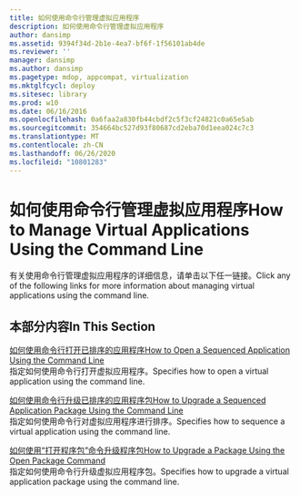 ```yaml
---
title: 如何使用命令行管理虚拟应用程序
description: 如何使用命令行管理虚拟应用程序
author: dansimp
ms.assetid: 9394f34d-2b1e-4ea7-bf6f-1f56101ab4de
ms.reviewer: ''
manager: dansimp
ms.author: dansimp
ms.pagetype: mdop, appcompat, virtualization
ms.mktglfcycl: deploy
ms.sitesec: library
ms.prod: w10
ms.date: 06/16/2016
ms.openlocfilehash: 0a6faa2a830fb44cbdf2c5f3cf24821c0a65e5ab
ms.sourcegitcommit: 354664bc527d93f80687cd2eba70d1eea024c7c3
ms.translationtype: MT
ms.contentlocale: zh-CN
ms.lasthandoff: 06/26/2020
ms.locfileid: "10801283"
---
```

# <span data-ttu-id="6d709-103">如何使用命令行管理虚拟应用程序</span><span class="sxs-lookup"><span data-stu-id="6d709-103">How to Manage Virtual Applications Using the Command Line</span></span>


<span data-ttu-id="6d709-104">有关使用命令行管理虚拟应用程序的详细信息，请单击以下任一链接。</span><span class="sxs-lookup"><span data-stu-id="6d709-104">Click any of the following links for more information about managing virtual applications using the command line.</span></span>

## <span data-ttu-id="6d709-105">本部分内容</span><span class="sxs-lookup"><span data-stu-id="6d709-105">In This Section</span></span>


<a href="" id="how-to-open-a-sequenced-application-using-the-command-line"></a>[<span data-ttu-id="6d709-106">如何使用命令行打开已排序的应用程序</span><span class="sxs-lookup"><span data-stu-id="6d709-106">How to Open a Sequenced Application Using the Command Line</span></span>](how-to-open-a-sequenced-application-using-the-command-line.md)  
<span data-ttu-id="6d709-107">指定如何使用命令行打开虚拟应用程序。</span><span class="sxs-lookup"><span data-stu-id="6d709-107">Specifies how to open a virtual application using the command line.</span></span>

<a href="" id="how-to-upgrade-a-sequenced-application-package-using-the-command-line"></a>[<span data-ttu-id="6d709-108">如何使用命令行升级已排序的应用程序包</span><span class="sxs-lookup"><span data-stu-id="6d709-108">How to Upgrade a Sequenced Application Package Using the Command Line</span></span>](how-to-upgrade-a-sequenced-application-package-using-the-command-line.md)  
<span data-ttu-id="6d709-109">指定如何使用命令行对虚拟应用程序进行排序。</span><span class="sxs-lookup"><span data-stu-id="6d709-109">Specifies how to sequence a virtual application using the command line.</span></span>

<a href="" id="how-to-upgrade-a-package-using-the-open-package-command"></a>[<span data-ttu-id="6d709-110">如何使用“打开程序包”命令升级程序包</span><span class="sxs-lookup"><span data-stu-id="6d709-110">How to Upgrade a Package Using the Open Package Command</span></span>](how-to-upgrade-a-package-using-the-open-package-command.md)  
<span data-ttu-id="6d709-111">指定如何使用命令行升级虚拟应用程序包。</span><span class="sxs-lookup"><span data-stu-id="6d709-111">Specifies how to upgrade a virtual application package using the command line.</span></span>

 

 





